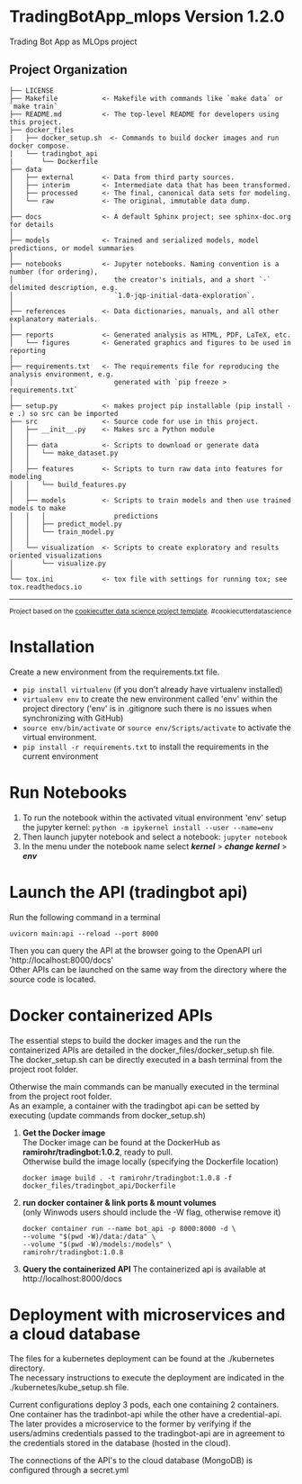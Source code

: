 TradingBotApp_mlops Version 1.2.0
==============================

Trading Bot App as MLOps project

Project Organization
------------

    ├── LICENSE
    ├── Makefile           <- Makefile with commands like `make data` or `make train`
    ├── README.md          <- The top-level README for developers using this project.
    ├── docker_files
    |   ├── docker_setup.sh  <- Commands to build docker images and run docker compose.
    |   └── tradingbot_api
    |       └── Dockerfile 
    ├── data
    │   ├── external       <- Data from third party sources.
    │   ├── interim        <- Intermediate data that has been transformed.
    │   ├── processed      <- The final, canonical data sets for modeling.
    │   └── raw            <- The original, immutable data dump.
    │
    ├── docs               <- A default Sphinx project; see sphinx-doc.org for details
    │
    ├── models             <- Trained and serialized models, model predictions, or model summaries
    │
    ├── notebooks          <- Jupyter notebooks. Naming convention is a number (for ordering),
    │                         the creator's initials, and a short `-` delimited description, e.g.
    │                         `1.0-jqp-initial-data-exploration`.
    │
    ├── references         <- Data dictionaries, manuals, and all other explanatory materials.
    │
    ├── reports            <- Generated analysis as HTML, PDF, LaTeX, etc.
    │   └── figures        <- Generated graphics and figures to be used in reporting
    │
    ├── requirements.txt   <- The requirements file for reproducing the analysis environment, e.g.
    │                         generated with `pip freeze > requirements.txt`
    │
    ├── setup.py           <- makes project pip installable (pip install -e .) so src can be imported
    ├── src                <- Source code for use in this project.
    │   ├── __init__.py    <- Makes src a Python module
    │   │
    │   ├── data           <- Scripts to download or generate data
    │   │   └── make_dataset.py
    │   │
    │   ├── features       <- Scripts to turn raw data into features for modeling
    │   │   └── build_features.py
    │   │
    │   ├── models         <- Scripts to train models and then use trained models to make
    │   │   │                 predictions
    │   │   ├── predict_model.py
    │   │   └── train_model.py
    │   │
    │   └── visualization  <- Scripts to create exploratory and results oriented visualizations
    │       └── visualize.py
    │
    └── tox.ini            <- tox file with settings for running tox; see tox.readthedocs.io


--------

<p><small>Project based on the <a target="_blank" href="https://drivendata.github.io/cookiecutter-data-science/">cookiecutter data science project template</a>. #cookiecutterdatascience</small></p>


# Installation

Create a new environment from the requirements.txt file.  

* ```pip install virtualenv```  (if you don't already have virtualenv installed)
* ```virtualenv env``` to create the new environment called 'env' within the project directory ('env' is in .gitignore such there is no issues when synchronizing with GitHub) 
* ```source env/bin/activate``` or ```source env/Scripts/activate``` to activate the virtual environment.
* ```pip install -r requirements.txt``` to install the requirements in the current environment


# Run Notebooks
1. To run the notebook within the activated vitual environment 'env' setup the jupyter kernel: `python -m ipykernel install --user --name=env`  
2. Then launch jupyter notebook and select a notebook: `jupyter notebook`  
3. In the menu under the notebook name select _**kernel**_ > _**change kernel**_ > _**env**_


# Launch the API (tradingbot api)
Run the following command in a terminal  
```
uvicorn main:api --reload --port 8000
```

Then you can query the API at the browser going to the OpenAPI url 'http://localhost:8000/docs'  
Other APIs can be launched on the same way from the directory where the source code is located.


# Docker containerized APIs
The essential steps to build the docker images and the run the containerized APIs are detailed in the docker_files/docker_setup.sh file.  
The docker_setup.sh can be directly executed in a bash terminal from the project root folder.

Otherwise the main commands can be manually executed in the terminal from the project root folder.  
As an example, a container with the tradingbot api can be setted by executing (update commands from docker_setup.sh)  

1. **Get the Docker image**   
The Docker image can be found at the DockerHub as **ramirohr/tradingbot:1.0.2**, ready to pull.  
Otherwise build the image locally (specifying the Dockerfile location)
    ```
    docker image build . -t ramirohr/tradingbot:1.0.8 -f docker_files/tradingbot_api/Dockerfile
    ```

2. **run docker container & link ports & mount volumes**  
(only Winwods users should include the -W flag, otherwise remove it)  

    ```
    docker container run --name bot_api -p 8000:8000 -d \
    --volume "$(pwd -W)/data:/data" \
    --volume "$(pwd -W)/models:/models" \
    ramirohr/tradingbot:1.0.8
    ```
3. **Query the containerized API**
The containerized api is available at http://localhost:8000/docs


# Deployment with microservices and a cloud database
The files for a kubernetes deployment can be found at the ./kubernetes directory.  
The necessary instructions to execute the deployment are indicated in the ./kubernetes/kube_setup.sh file.

Current configurations deploy 3 pods, each one containing 2 containers. One container has the tradinbot-api while the other have a credential-api. The later provides a microservice to the former by verifying if the users/admins credentials passed to the tradingbot-api are in agreement to the credentials stored in the database (hosted in the cloud).

The connections of the API's to the cloud database (MongoDB) is configured through a secret.yml

